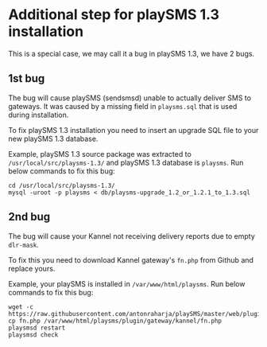 # Additional step for playSMS 1.3 installation

This is a special case, we may call it a bug in playSMS 1.3, we have 2 bugs.

## 1st bug

The bug will cause playSMS (sendsmsd) unable to actually deliver SMS to gateways.
It was caused by a missing field in `playsms.sql` that is used during installation.

To fix playSMS 1.3 installation you need to insert an upgrade SQL file to your new playSMS 1.3 database.

Example, playSMS 1.3 source package was extracted to `/usr/local/src/playsms-1.3/` and playSMS 1.3 database is `playsms`. Run below commands to fix this bug:

```
cd /usr/local/src/playsms-1.3/
mysql -uroot -p playsms < db/playsms-upgrade_1.2_or_1.2.1_to_1.3.sql
```

## 2nd bug

The bug will cause your Kannel not receiving delivery reports due to empty `dlr-mask`.

To fix this you need to download Kannel gateway's `fn.php` from Github and replace yours.

Example, your playSMS is installed in `/var/www/html/playsms`. Run below commands to fix this bug:

```
wget -c https://raw.githubusercontent.com/antonraharja/playSMS/master/web/plugin/gateway/kannel/fn.php
cp fn.php /var/www/html/playsms/plugin/gateway/kannel/fn.php
playsmsd restart
playsmsd check
```
